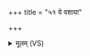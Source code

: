 +++
title = "५१ ये वशाया"

+++
<details><summary>मूलम् (VS)</summary>

ये व॒शाया॒ अदा॑नाय॒ वद॑न्ति परिरा॒पिणः॑। इन्द्र॑स्य म॒न्यवे॑ जा॒ल्मा आ वृ॑श्चन्ते॒ अचि॑त्त्या ॥
</details>